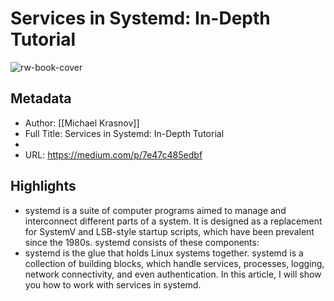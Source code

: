 # Services in Systemd: In-Depth Tutorial

![rw-book-cover](https://readwise-assets.s3.amazonaws.com/static/images/article0.00998d930354.png)

## Metadata
- Author: [[Michael Krasnov]]
- Full Title: Services in Systemd: In-Depth Tutorial
- 
- URL: https://medium.com/p/7e47c485edbf

## Highlights
- systemd is a suite of computer programs aimed to manage and interconnect different parts of a system. It is designed as a replacement for SystemV and LSB-style startup scripts, which have been prevalent since the 1980s. systemd consists of these components:
- systemd is the glue that holds Linux systems together. systemd is a collection of building blocks, which handle services, processes, logging, network connectivity, and even authentication. In this article, I will show you how to work with services in systemd.
